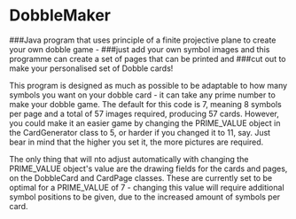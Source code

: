 # DobbleMaker
###Java program that uses principle of a finite projective plane to create your own dobble game - 
###just add your own symbol images and this programme can create a set of pages that can be printed and 
###cut out to make your personalised set of Dobble cards!

This program is designed as much as possible to be adaptable to how many symbols you want on your dobble 
card - it can take any prime number to make your dobble game. The default for this code is 7, meaning
8 symbols per page and a total of 57 images required, producing 57 cards. However, you could make it an 
easier game by changing the PRIME_VALUE object in the CardGenerator class to 5, or harder if you
changed it to 11, say. Just bear in mind that the higher you set it, the more pictures are required.

The only thing that will nto adjust automatically with changing the PRIME_VALUE object's value are the
drawing fields for the cards and pages, on the DobbleCard and CardPage classes. These are currently set
to be optimal for a PRIME_VALUE of 7 - changing this value will require additional symbol positions to be
given, due to the increased amount of symbols per card.

